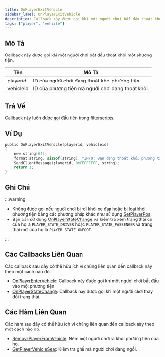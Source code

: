 ```yaml
---
title: OnPlayerExitVehicle
sidebar_label: OnPlayerExitVehicle
description: Callback này được gọi khi một người chơi bắt đầu thoát khỏi một phương tiện.
tags: ["player", "vehicle"]
---
```


## Mô Tả

Callback này được gọi khi một người chơi bắt đầu thoát khỏi một phương tiện.

| Tên        | Mô Tả                                             |
| ---------- | ------------------------------------------------- |
| playerid   | ID của người chơi đang thoát khỏi phương tiện.   |
| vehicleid  | ID của phương tiện mà người chơi đang thoát khỏi.|

## Trả Về

Callback này luôn được gọi đầu tiên trong filterscripts.

## Ví Dụ

```c
public OnPlayerExitVehicle(playerid, vehicleid)
{
    new string[64];
    format(string, sizeof(string), "INFO: Bạn đang thoát khỏi phương tiện %i", vehicleid);
    SendClientMessage(playerid, 0xFFFFFFFF, string);
    return 1;
}
```

## Ghi Chú

:::warning

- Không được gọi nếu người chơi bị rơi khỏi xe đạp hoặc bị loại khỏi phương tiện bằng các phương pháp khác như sử dụng [SetPlayerPos](../functions/SetPlayerPos).
- Bạn cần sử dụng [OnPlayerStateChange](OnPlayerStateChange) và kiểm tra xem trạng thái cũ của họ là `PLAYER_STATE_DRIVER` hoặc `PLAYER_STATE_PASSENGER` và trạng thái mới của họ là `PLAYER_STATE_ONFOOT`.

:::

## Các Callbacks Liên Quan

Các callback sau đây có thể hữu ích vì chúng liên quan đến callback này theo một cách nào đó.

- [OnPlayerEnterVehicle](OnPlayerEnterVehicle): Callback này được gọi khi một người chơi bắt đầu vào một phương tiện.
- [OnPlayerStateChange](OnPlayerStateChange): Callback này được gọi khi một người chơi thay đổi trạng thái.

## Các Hàm Liên Quan

Các hàm sau đây có thể hữu ích vì chúng liên quan đến callback này theo một cách nào đó.

- [RemovePlayerFromVehicle](../functions/RemovePlayerFromVehicle): Ném một người chơi ra khỏi phương tiện của họ.
- [GetPlayerVehicleSeat](../functions/GetPlayerVehicleSeat): Kiểm tra ghế mà người chơi đang ngồi.
